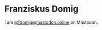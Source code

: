 # Franziskus Domig

I am <a rel="me" href="https://mastodon.online/@fdomig">@fdomig@mastodon.online</a> on Mastodon.

